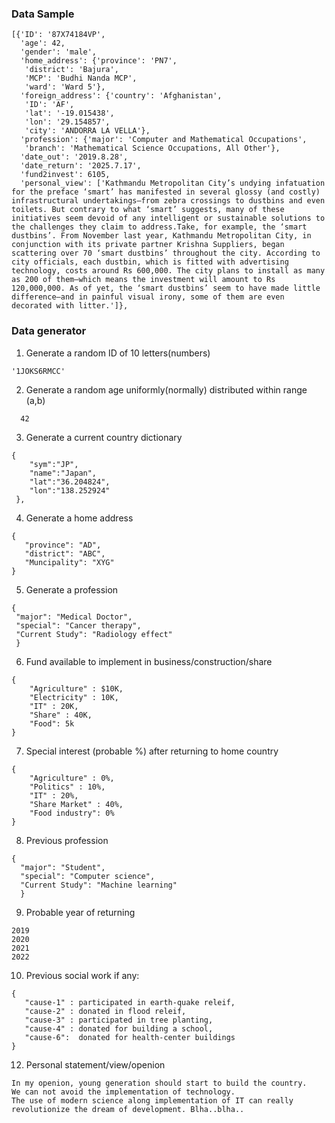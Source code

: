 ### Data Sample

```
[{'ID': '87X74184VP',
  'age': 42,
  'gender': 'male',
  'home_address': {'province': 'PN7',
   'district': 'Bajura',
   'MCP': 'Budhi Nanda MCP',
   'ward': 'Ward 5'},
  'foreign_address': {'country': 'Afghanistan',
   'ID': 'AF',
   'lat': '-19.015438',
   'lon': '29.154857',
   'city': 'ANDORRA LA VELLA'},
  'profession': {'major': 'Computer and Mathematical Occupations',
   'branch': 'Mathematical Science Occupations, All Other'},
  'date_out': '2019.8.28',
  'date_return': '2025.7.17',
  'fund2invest': 6105,
  'personal_view': ['Kathmandu Metropolitan City’s undying infatuation for the preface ‘smart’ has manifested in several glossy (and costly) infrastructural undertakings—from zebra crossings to dustbins and even toilets. But contrary to what ‘smart’ suggests, many of these initiatives seem devoid of any intelligent or sustainable solutions to the challenges they claim to address.Take, for example, the ‘smart dustbins’. From November last year, Kathmandu Metropolitan City, in conjunction with its private partner Krishna Suppliers, began scattering over 70 ‘smart dustbins’ throughout the city. According to city officials, each dustbin, which is fitted with advertising technology, costs around Rs 600,000. The city plans to install as many as 200 of them—which means the investment will amount to Rs 120,000,000. As of yet, the ‘smart dustbins’ seem to have made little difference—and in painful visual irony, some of them are even decorated with litter.']},
 ```







### Data generator 
 
 1. Generate a random ID of 10 letters(numbers)
 
```
'1JOKS6RMCC'
```
 2. Generate a random age uniformly(normally) distributed within range (a,b)
 
```
  42
```

 3. Generate a current country  dictionary
 
  ```
 {  
      "sym":"JP",
      "name":"Japan",
      "lat":"36.204824",
      "lon":"138.252924"
   },
 ```
 
 4. Generate a home address
 
  ```
 {
     "province": "AD",
     "district": "ABC",
     "Muncipality": "XYG"
 }
 ```
 
 5. Generate a profession
 
   ```
 {
    "major": "Medical Doctor",
    "special": "Cancer therapy",
    "Current Study": "Radiology effect"
    }
 ```
 
 6.  Fund available to implement in business/construction/share
 
 ```
 {
     "Agriculture" : $10K,
     "Electricity" : 10K,
     "IT" : 20K,
     "Share" : 40K,
     "Food": 5k
 }
 ```
 7. Special interest (probable %) after returning to home country
 
 ```
 {
     "Agriculture" : 0%,
     "Politics" : 10%,
     "IT" : 20%,
     "Share Market" : 40%,
     "Food industry": 0%
 }
 ```
 8. Previous profession
 
  ```
 {
    "major": "Student",
    "special": "Computer science",
    "Current Study": "Machine learning"
    }
 ```
 
 9. Probable year of returning
 
 ```
 2019
 2020
 2021
 2022
 ```
 
 
 10. Previous social work if any:
 
  ```
 {
     "cause-1" : participated in earth-quake releif,
     "cause-2" : donated in flood releif,
     "cause-3" : participated in tree planting,
     "cause-4" : donated for building a school,
     "cause-6":  donated for health-center buildings
 }
 ```
 
 12. Personal statement/view/openion
 
 ```
 In my openion, young generation should start to build the country. 
 We can not avoid the implementation of technology. 
 The use of modern science along implementation of IT can really 
 revolutionize the dream of development. Blha..blha..
 
 ````
 
 
 
 
 
 
 
 
 
 
